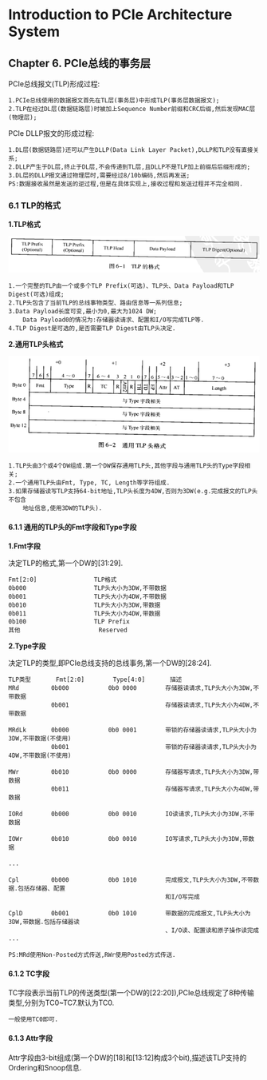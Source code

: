 # Introduction to PCIe Architecture System

## Chapter 6. PCIe总线的事务层

PCIe总线报文(TLP)形成过程:

	1.PCIe总线使用的数据报文首先在TL层(事务层)中形成TLP(事务层数据报文);
	2.TLP在经过DL层(数据链路层)时被加上Sequence Number前缀和CRC后缀,然后发现MAC层(物理层);

PCIe DLLP报文的形成过程:

	1.DL层(数据链路层)还可以产生DLLP(Data Link Layer Packet),DLLP和TLP没有直接关系;
	2.DLLP产生于DL层,终止于DL层,不会传递到TL层,且DLLP不是TLP加上前缀后后缀形成的;
	3.DL层的DLLP报文通过物理层时,需要经过8/10b编码,然后再发送;
	PS:数据接收虽然是发送的逆过程,但是在具体实现上,接收过程和发送过程并不完全相同.

### 6.1 TLP的格式

**1.TLP格式**

![](images/tlp_format.png)

	1.一个完整的TLP由一个或多个TLP Prefix(可选)、TLP头、Data Payload和TLP Digest(可选)组成;
	2.TLP头包含了当前TLP的总线事物类型、路由信息等一系列信息;
	3.Data Payload长度可变,最小为0,最大为1024 DW;
		Data Payload0的情况为:存储器读请求、配置和I/O写完成TLP等.
	4.TLP Digest是可选的,是否需要TLP Digest由TLP头决定.

**2.通用TLP头格式**

![](images/tlp_head_format.png)

	1.TLP头由3个或4个DW组成.第一个DW保存通用TLP头,其他字段与通用TLP头的Type字段相关;
	2.一个通用TLP头由Fmt, Type, TC, Length等字符组成.
	3.如果存储器读写TLP支持64-bit地址,TLP头长度为4DW,否则为3DW(e.g.完成报文的TLP头不包含
		地址信息,使用3DW的TLP头).

#### 6.1.1 通用的TLP头的Fmt字段和Type字段

**1.Fmt字段**

决定TLP的格式,第一个DW的[31:29].

	Fmt[2:0]				TLP格式
	0b000					TLP头大小为3DW,不带数据
	0b001					TLP头大小为4DW,不带数据
	0b010					TLP头大小为3DW,带数据
	0b011					TLP头大小为4DW,带数据
	0b100					TLP Prefix
	其他						Reserved

**2.Type字段**

决定TLP的类型,即PCIe总线支持的总线事务,第一个DW的[28:24].

	TLP类型		Fmt[2:0]		Type[4:0]		描述
	MRd			0b000			0b0 0000		存储器读请求,TLP头大小为3DW,不带数据
				0b001							存储器读请求,TLP头大小为4DW,不带数据

	MRdLk		0b000			0b0 0001		带锁的存储器读请求,TLP头大小为3DW,不带数据(不使用)
				0b001							带锁的存储器读请求,TLP头大小为4DW,不带数据(不使用)

	MWr			0b010			0b0 0000		存储器写请求,TLP头大小为3DW,带数据
				0b011							存储器写请求,TLP头大小为4DW,带数据

	IORd		0b000			0b0 0010		IO读请求,TLP头大小为3DW,不带数据

	IOWr		0b010			0b0 0010		IO写请求,TLP头大小为3DW,带数据

	...

	Cpl			0b000			0b0 1010		完成报文,TLP头大小为3DW,不带数据.包括存储器、配置
												和I/O写完成
	
	CplD		0b001			0b0 1010		带数据的完成报文,TLP头大小为3DW,带数据.包括存储器读
												、I/O读、配置读和原子操作读完成
	...

	PS:MRd使用Non-Posted方式传送,RWr使用Posted方式传送.

#### 6.1.2 TC字段

TC字段表示当前TLP的传送类型(第一个DW的[22:20]),PCIe总线规定了8种传输类型,分别为TC0~TC7.默认为TC0.

	一般使用TC0即可.

#### 6.1.3 Attr字段

Attr字段由3-bit组成(第一个DW的[18]和[13:12]构成3个bit),描述该TLP支持的Ordering和Snoop信息.

	